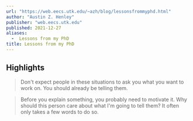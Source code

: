 ```yaml
---
url: "https://web.eecs.utk.edu/~azh/blog/lessonsfrommyphd.html"
author: "Austin Z. Henley"
publisher: "web.eecs.utk.edu"
published: 2021-12-27
aliases:
  -  Lessons from my PhD
title: Lessons from my PhD
---
```


## Highlights
> Don't expect people in these situations to ask you what you want to work on. You should already be telling them.

> Before you explain something, you probably need to motivate it. Why should this person care about what I'm going to tell them? It often only takes a few words to do so.

